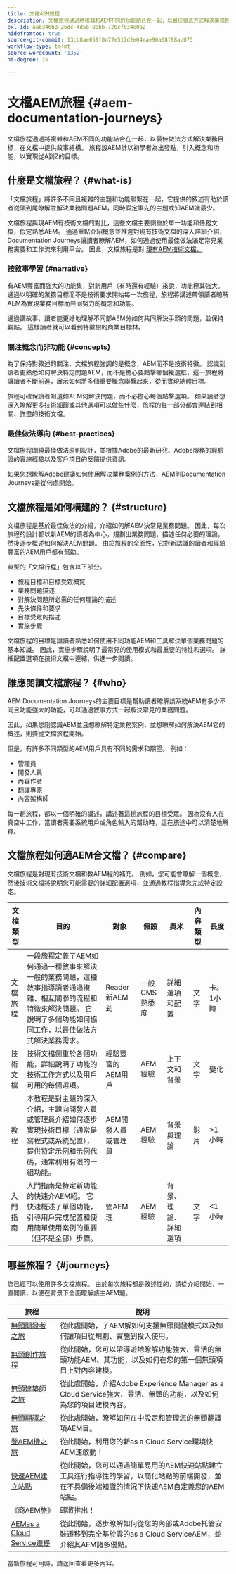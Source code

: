```yaml
---
title: 文檔AEM旅程
description: 文檔旅程通過將複雜和AEM不同的功能結合在一起，以最佳做法方式解決業務目標，在文檔中提供敘事結構。 旅程設AEM計以初學者為出發點，引入概念和功能，以實現從A到Z的目標。
exl-id: aab346b8-26dc-4d5b-88bb-720cf634e0a2
hidefromtoc: true
source-git-commit: 13cb8ae059f0a77e517d2e64eae96a08f88ac075
workflow-type: tm+mt
source-wordcount: '1352'
ht-degree: 1%

---
```


# 文檔AEM旅程 {#aem-documentation-journeys}

文檔旅程通過將複雜和AEM不同的功能結合在一起，以最佳做法方式解決業務目標，在文檔中提供敘事結構。 旅程設AEM計以初學者為出發點，引入概念和功能，以實現從A到Z的目標。

## 什麼是文檔旅程？ {#what-is}

「文檔旅程」將許多不同且複雜的主題和功能聯繫在一起，它提供的敘述有助於讀者從頭到尾瞭解並解決業務問題AEM，同時假定事先的主題或知AEM識最少。

文檔旅程與現AEM有技術文檔的對比，這些文檔主要側重於單一功能和任務文檔，假定熟悉AEM。 通過重點介紹概念並推遲對現有技術文檔的深入詳細介紹，Documentation Journeys讓讀者瞭解AEM，如何通過使用最佳做法滿足常見業務需要和工作流來利用平台。 因此，文檔旅程是對 [現有AEM技術文檔。](https://experienceleague.adobe.com/docs/experience-manager-cloud-service.html)

### 按敘事學習 {#narrative}

有AEM豐富而強大的功能集，對新用戶（有時還有經驗）來說，功能極其強大。 通過以明確的業務目標而不是技術要求開始每一次旅程，旅程將講述帶領讀者瞭解AEM為實現業務目標而共同努力的概念和功能。

通過講故事，讀者能更好地理解不同部AEM分如何共同解決手頭的問題，並保持觀點。 這樣讀者就可以看到特徵樹的商業目標林。

### 關注概念而非功能 {#concepts}

為了保持對敘述的關注，文檔旅程強調的是概念，AEM而不是技術特徵。 認識到讀者更熟悉如何解決特定問題AEM，而不是擔心要點擊哪個複選框，這一旅程將讓讀者不斷前進，展示如何將多個重要概念聯繫起來，從而實現總體目標。

旅程可確保讀者知道如AEM何解決問題，而不必擔心每個點擊選項。 如果讀者想深入瞭解更多技術細節或其他選項可以做些什麼，旅程的每一部分都會連結到相關、詳盡的技術文檔。

### 最佳做法導向 {#best-practices}

文檔旅程圍繞最佳做法原則設計，並根據Adobe的最新研究、Adobe服務的經驗證的實施經驗以及客戶項目的反饋提供資訊。

如果您想瞭解Adobe建議如何使用解決業務案例的方法，AEM則Documentation Journeys是從何處開始。

## 文檔旅程是如何構建的？ {#structure}

文檔旅程是基於最佳做法的介紹，介紹如何解AEM決常見業務問題。 因此，每次旅程的設計都以新AEM的讀者為中心，規劃出業務問題，描述任何必要的理論，然後逐步概述如何解決AEM問題。 由於旅程的全面性，它對新認識的讀者和經驗豐富的AEM用戶都有幫助。

典型的「文檔行程」包含以下部分。

* 旅程目標和目標受眾概覽
* 業務問題描述
* 對解決問題所必需的任何理論的描述
* 先決條件和要求
* 目標受眾的描述
* 實施步驟

文檔旅程的目標是讓讀者熟悉如何使用不同功能AEM和工具解決單個業務問題的基本知識。 因此，實施步驟說明了最常見的使用模式和最重要的特性和選項。 詳細配置選項在技術文檔中連結，供進一步閱讀。

## 誰應閱讀文檔旅程？ {#who}

AEM Documentation Journeys的主要目標是幫助讀者瞭解該系統AEM有多少不同且功能強大的功能，可以通過敘事方式一起解決常見的業務問題。

因此，如果您剛認識AEM並且想瞭解特定業務案例，並想瞭解如何解決AEM它的概述，則要從文檔旅程開始。

但是，有許多不同類型的AEM用戶具有不同的需求和期望。 例如：

* 管理員
* 開發人員
* 內容作者
* 翻譯專家
* 內容架構師

每一趟旅程，都以一個明確的講述，講述著這趟旅程的目標受眾。 因為沒有人在真空中工作，當讀者需要系統用戶或角色輸入的幫助時，這在旅途中可以清楚地解釋。

## 文檔旅程如何適AEM合文檔？ {#compare}

文檔旅程是對現有技術文檔和教AEM程的補充。 例如，您可能會瞭解一個概念，然後技術文檔將說明您可能需要的詳細配置選項，並通過教程指導您完成特定設定。

| 文檔類型 | 目的 | 對象 | 假設 | 奧米 | 內容類型 | 長度 |
|---|---|---|---|---|---|---|
| 文檔旅程 | 一段旅程定義了AEM如何通過一種敘事來解決一般的業務問題，這種敘事指導讀者通過複雜、相互關聯的流程和特徵來解決問題。 它說明了多個功能如何協同工作，以最佳做法方式解決業務需求。 | Reader新AEM到 | 一般CMS熟悉度 | 詳細選項和配置 | 文字 | 卡。 1小時 |
| 技術文檔 | 技術文檔側重於各個功能，詳細說明了功能的技術工作方式以及用戶可用的每個選項。 | 經驗豐富的AEM用戶 | AEM經驗 | 上下文和背景 | 文字 | 變化 |
| 教程 | 本教程是對主題的深入介紹，主題向開發人員或管理員介紹如何逐步實現技術目標（通常是寫程式或系統配置），提供特定示例和示例代碼，通常利用有限的一組功能。 | AEM開發人員或管理員 | AEM經驗 | 背景與理論 | 影片 | >1小時 |
| 入門指南 | 入門指南是特定新功能的快速介AEM紹。 它快速概述了單個功能，引導用戶完成配置和使用簡單使用案例的重要（但不是全部）步驟。 | 管AEM理 | AEM經驗 | 背景、理論、詳細選項 | 文字 | &lt;1小時 |

## 哪些旅程？ {#journeys}

您已經可以使用許多文檔旅程。 由於每次旅程都是敘述性的，請從介紹開始，一直閱讀，以便在背景下全面瞭解該主AEM題。

| 旅程 | 說明 |
|---|---|
| [無頭開發者之旅](/help/journey-headless/developer/overview.md) | 從此處開始，了AEM解如何支援無頭開發模式以及如何讓項目從規劃、實施到投入使用。 |
| [無頭創作旅程](/help/journey-headless/author/overview.md) | 從此開始，您可以帶導遊地瞭解功能強大、靈活的無頭功能AEM、其功能，以及如何在您的第一個無頭項目上對內容建模。 |
| [無頭建築師之旅](/help/journey-headless/architect/overview.md) | 從此處開始，介紹Adobe Experience Manager as a Cloud Service強大、靈活、無頭的功能，以及如何為您的項目建模內容。 |
| [無頭翻譯之旅](/help/journey-headless/translation/overview.md) | 從此處開始，瞭解如何在中設定和管理您的無頭翻譯項AEM目。 |
| [登AEM機之旅](/help/journey-onboarding/overview.md) | 從此開始，利用您的新as a Cloud Service環境快AEM速啟動！ |
| [快速AEM建立站點](/help/journey-sites/quick-site/overview.md) | 從此開始，您可以通過簡單易用的AEM快速站點建立工具進行指導性的學習，以簡化站點的前端開發，並在不具備後端知識的情況下快速AEM自定義您的AEM站點。 |
| 《商AEM旅》 | 即將推出！ |
| [AEMas a Cloud Service遷移](/help/journey-migration/getting-started.md) | 從此開始，逐步瞭解如何從您的內部或Adobe托管安裝遷移到完全基於雲的as a Cloud ServiceAEM，並介紹其AEM諸多優點。 |

當新旅程可用時，請返回查看更多內容。
